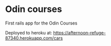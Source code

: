 # Odin courses

First rails app for the Odin Courses

Deployed to heroku at: 
https://afternoon-refuge-87340.herokuapp.com/cars
